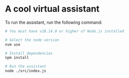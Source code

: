 # A cool virtual assistant

To run the assistant, run the following command:

```bash
# You must have v18.14.0 or higher of Node.js installed

# Select the node version
nvm use

# Install dependencies
npm install

# Run the assistant
node ./src/index.js
```